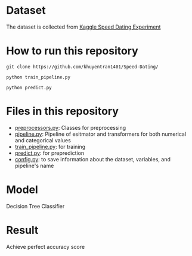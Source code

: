 # Dataset
The dataset is collected from [Kaggle Speed Dating Experiment](https://www.kaggle.com/annavictoria/speed-dating-experiment)

# How to run this repository
```
git clone https://github.com/khuyentran1401/Speed-Dating/

python train_pipeline.py

python predict.py
```
# Files in this repository
* [preprocessors.py](./preprocessors.py): Classes for preprocessing
* [pipeline.py](./pipeline.py): Pipeline of esitmator and transformers for both numerical and categorical values 
* [train_pipeline.py](./train_pipeline.py): for training 
* [predict.py](./predict.py): for preprediction
* [config.py](./config.py): to save information about the dataset, variables, and pipeline's name

# Model
Decision Tree Classifier

# Result
Achieve perfect accuracy score

